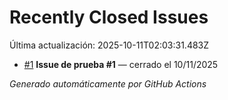 # Recently Closed Issues

Última actualización: 2025-10-11T02:03:31.483Z

- [#1](https://github.com/Damsonite/coding_with_friends/issues/1) **Issue de prueba #1** — cerrado el 10/11/2025

_Generado automáticamente por GitHub Actions_